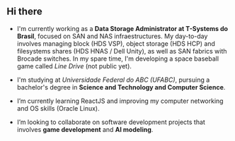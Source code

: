 ## Hi there
- I'm currently working as a **Data Storage Administrator at T-Systems do Brasil**, focused on SAN and NAS infraestructures. My day-to-day involves managing block (HDS VSP), object storage (HDS HCP) and filesystems shares (HDS HNAS / Dell Unity), as well as SAN fabrics with Brocade switches.
  In my spare time, I'm developing a space baseball game called *Line Drive* (not public yet).

- I'm studying at *Universidade Federal do ABC (UFABC)*, pursuing a bachelor's degree in **Science and Technology and Computer Science**.
   
- I’m currently learning ReactJS and improving my computer networking and OS skills (Oracle Linux).

- I’m looking to collaborate on software development projects that involves **game development** and **AI modeling**.

<!--
**mrmonkeypatch/mrmonkeypatch** is a ✨ _special_ ✨ repository because its `README.md` (this file) appears on your GitHub profile.

Here are some ideas to get you started:

- 🔭 I’m currently working on ...
- 🌱 I’m currently learning ...
- 👯 I’m looking to collaborate on ...
- 🤔 I’m looking for help with ...
- 💬 Ask me about ...
- 📫 How to reach me: ...
- 😄 Pronouns: ...
- ⚡ Fun fact: ...
-->
